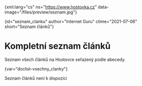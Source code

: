 
{xml:lang="cs" ns="https://www.hostovka.cz" data-image="/files/preview/seznam.jpg"}

{id="seznam_clanku" author="Internet Guru" ctime="2021-07-06" short="Seznam článků"}

# Kompletní seznam článků

Seznam všech článků na Hostovce seřazený podle abecedy.

{var="doclist-vsechny_clanky"}

Seznam článků není k dispozici

